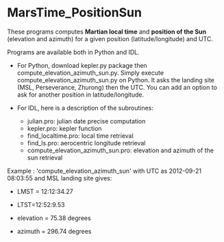 # MarsTime_PositionSun
These programs computes __Martian local time__ and __position of the Sun__ (elevation and azimuth) for a given position (latitude/longitude) and UTC.

Programs are available both in Python and IDL.

* For Python, download kepler.py package then compute_elevation_azimuth_sun.py. Simply execute compute_elevation_azimuth_sun.py on Python. It asks the landing site (MSL, Perseverance, Zhurong) then the UTC. You can add an option to ask for another position in latitude/longitude.

* For IDL, here is a description of the subroutines:

	* julian.pro: julian date precise computation
	* kepler.pro: kepler function
	* find_localtime.pro: local time retrieval
	* find_ls.pro: aerocentric longitude retrieval
	* compute_elevation_azimuth_sun.pro: elevation and azimuth of the sun retrieval
  
Example : 'compute_elevation_azimuth_sun' with UTC as 2012-09-21 08:03:55 and MSL landing site gives:

* LMST = 12:12:34.27

* LTST=12:52:9.53

* elevation = 75.38 degrees

* azimuth = 296.74 degrees

